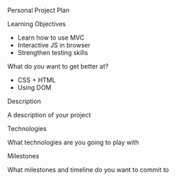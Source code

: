Personal Project Plan

Learning Objectives

- Learn how to use MVC
- Interactive JS in browser
- Strengthen testing skills

What do you want to get better at?
- CSS + HTML
- Using DOM

Description

A description of your project

Technologies

What technologies are you going to play with

Milestones

What milestones and timeline do you want to commit to
